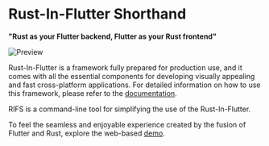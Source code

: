 # Rust-In-Flutter Shorthand

**"Rust as your Flutter backend, Flutter as your Rust frontend"**

![Preview](https://github.com/cunarist/rust-in-flutter/assets/66480156/0c014887-ec40-4307-ab49-84c1a954fc2f)

Rust-In-Flutter is a framework fully prepared for production use, and it comes with all the essential components for developing visually appealing and fast cross-platform applications. For detailed information on how to use this framework, please refer to the [documentation](https://rif-docs.cunarist.com).

RIFS is a command-line tool for simplifying the use of the Rust-In-Flutter.

To feel the seamless and enjoyable experience created by the fusion of Flutter and Rust, explore the web-based [demo](https://rif-demo.cunarist.com).
